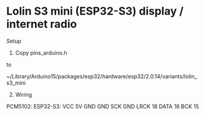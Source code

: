 # Lolin S3 mini (ESP32-S3) display / internet radio

Setup

1. Copy pins_arduino.h

to

~/Library/Arduino15/packages/esp32/hardware/esp32/2.0.14/variants/lolin_s3_mini

2. Wiring

PCM5102:	ESP32-S3:
VCC		5V
GND		GND
SCK		GND
LRCK		18
DATA		16
BCK		15